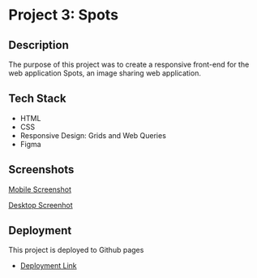 # Project 3: Spots

## Description

The purpose of this project was to create a responsive front-end for the web application Spots, an image sharing web application.

## Tech Stack

- HTML
- CSS
- Responsive Design: Grids and Web Queries
- Figma

## Screenshots

[Mobile Screenshot](https://github.com/chondasaine/se_project_spots/blob/main/Mobile.png?raw=true)

[Desktop Screenhot]()

## Deployment

This project is deployed to Github pages

- [Deployment Link](https://chondasaine.github.io/se_project_spots/)
